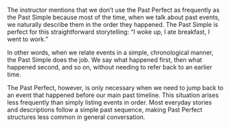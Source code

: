 The instructor mentions that we don’t use the Past Perfect as frequently as the Past Simple because most of the time, when we talk about past events, we naturally describe them in the order they happened. The Past Simple is perfect for this straightforward storytelling: “I woke up, I ate breakfast, I went to work.”

In other words, when we relate events in a simple, chronological manner, the Past Simple does the job. We say what happened first, then what happened second, and so on, without needing to refer back to an earlier time.

The Past Perfect, however, is only necessary when we need to jump back to an event that happened before our main past timeline. This situation arises less frequently than simply listing events in order. Most everyday stories and descriptions follow a simple past sequence, making Past Perfect structures less common in general conversation.